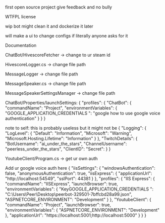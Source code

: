 first open source project give feedback and no bully

WTFPL license


wip bot might clean it and dockerize it later


will make a ui to change configs if literally anyone asks for it

Documentation


ChatBot/HivescoreFetcher -> change to ur steam id

HivescoreLogger.cs -> change file path

MessageLogger -> change file path

MessageSpeaker.cs -> change file path

MessageSpeakerSettingsManager -> change file path

ChatBot/Properties/launchSettings:
{
  "profiles": {
    "ChatBot": {
      "commandName": "Project",
      "environmentVariables": {
        "GOOGLE_APPLICATION_CREDENTIALS ": "google how to use google voice authentication"
      }
    }
  }


note to self: this is probably useless but it might not be
{
    "Logging": {
        "LogLevel": {
            "Default": "Information",
            "Microsoft": "Warning",
            "Microsoft.Hosting.Lifetime": "Information"
        }
    },
    "TwitchDetails": {
        "BotUsername": "ai_under_the_stars",
        "ChannelUsername": "peerless_under_the_stars",
        "ClientID": 
        "Secret": 
    }
}

YoutubeClient/Program.cs -> get ur own auth


Add ur google voice auth here
{
  "iisSettings": {
    "windowsAuthentication": false,
    "anonymousAuthentication": true,
    "iisExpress": {
      "applicationUrl": "http://localhost:54549",
      "sslPort": 44381
    }
  },
  "profiles": {
    "IIS Express": {
      "commandName": "IISExpress",
      "launchBrowser": true,
      "environmentVariables": {
        "KeyGOOGLE_APPLICATION_CREDENTIALS ": "C:\\Users\\Peer\\Desktop\\peerbot-329501-7bffcbd28a99.json",
        "ASPNETCORE_ENVIRONMENT": "Development"
      }
    },
    "YoutubeClient": {
      "commandName": "Project",
      "launchBrowser": true,
      "environmentVariables": {
        "ASPNETCORE_ENVIRONMENT": "Development"
      },
      "applicationUrl": "https://localhost:5001;http://localhost:5000"
    }
  }
}
